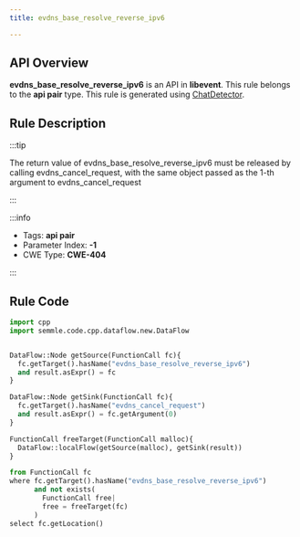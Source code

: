 ```yaml
---
title: evdns_base_resolve_reverse_ipv6

---
```



## API Overview
**evdns_base_resolve_reverse_ipv6** is an API in **libevent**. This rule belongs to the **api pair** type. This rule is generated using [ChatDetector](../../tools/ChatDetector).
## Rule Description

:::tip

The return value of evdns_base_resolve_reverse_ipv6 must be released by calling evdns_cancel_request, with the same object passed as the 1-th argument to evdns_cancel_request

:::

:::info

- Tags: **api pair**
- Parameter Index: **-1**
- CWE Type: **CWE-404**

:::

## Rule Code
```python
import cpp
import semmle.code.cpp.dataflow.new.DataFlow


DataFlow::Node getSource(FunctionCall fc){
  fc.getTarget().hasName("evdns_base_resolve_reverse_ipv6")
  and result.asExpr() = fc
}

DataFlow::Node getSink(FunctionCall fc){
  fc.getTarget().hasName("evdns_cancel_request")
  and result.asExpr() = fc.getArgument(0)
}

FunctionCall freeTarget(FunctionCall malloc){
  DataFlow::localFlow(getSource(malloc), getSink(result))
}

from FunctionCall fc
where fc.getTarget().hasName("evdns_base_resolve_reverse_ipv6")
      and not exists(
        FunctionCall free| 
        free = freeTarget(fc)
      )
select fc.getLocation()

```